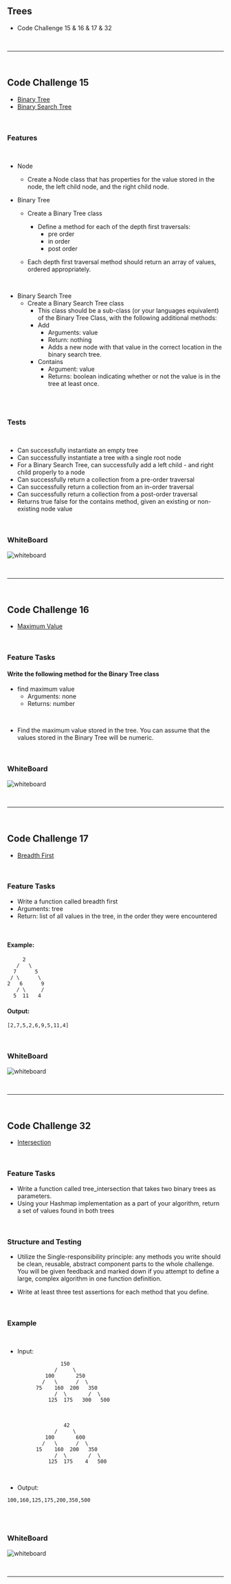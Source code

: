 ## Trees
- Code Challenge 15 & 16 & 17 & 32

<br>

---
<br>

## Code Challenge 15
- [Binary Tree](./binaryTree.py)
- [Binary Search Tree](./binarySearchTree.py)

<br>

### Features
<br>

- Node
    - Create a Node class that has properties for the value stored in the node, the left child node, and the right child node.

- Binary Tree
    - Create a Binary Tree class
        - Define a method for each of the depth first traversals:
            - pre order
            - in order
            - post order

    - Each depth first traversal method should return an array of values, ordered appropriately.

<br>

- Binary Search Tree
    - Create a Binary Search Tree class
        - This class should be a sub-class (or your languages equivalent) of the Binary Tree Class, with the following additional methods:
        - Add
            - Arguments: value
            - Return: nothing
            - Adds a new node with that value in the correct location in the binary search tree.
        - Contains
            - Argument: value
            - Returns: boolean indicating whether or not the value is in the tree at least once.

<br>
<br>

### Tests 
<br>

- Can successfully instantiate an empty tree
- Can successfully instantiate a tree with a single root node
- For a Binary Search Tree, can successfully add a left child - and right child properly to a node
- Can successfully return a collection from a pre-order traversal
- Can successfully return a collection from an in-order traversal
- Can successfully return a collection from a post-order traversal
- Returns true	false for the contains method, given an existing or non-existing node value

<br>

### WhiteBoard
![whiteboard](./Assets/binarySearchTree_WhiteBoard.png)

<br>

---
<br>

## Code Challenge 16
- [Maximum Value](./maximumValue.py)

<br>

### Feature Tasks

#### Write the following method for the Binary Tree class

- find maximum value
    - Arguments: none
    - Returns: number

<br>

- Find the maximum value stored in the tree. You can assume that the values stored in the Binary Tree will be numeric.

<br>

### WhiteBoard
![whiteboard](./Assets/maxValue_WhiteBoard.png)

<br>

---
<br>

## Code Challenge 17
- [Breadth First](./breadthFirst.py)

<br>

### Feature Tasks
- Write a function called breadth first
- Arguments: tree
- Return: list of all values in the tree, in the order they were encountered

<br>

#### Example: 
```
     2
   /   \
  7      5
 / \      \
2   6      9
   / \     /
  5  11   4
```   

#### Output:
```
[2,7,5,2,6,9,5,11,4]
```

<br>

### WhiteBoard
![whiteboard](./Assets/breadthFirst.png)

<br>

---
<br>

## Code Challenge 32
- [Intersection](./intersection.py)

<br>

### Feature Tasks

- Write a function called tree_intersection that takes two binary trees as parameters.
- Using your Hashmap implementation as a part of your algorithm, return a set of values found in both trees

<br>

### Structure and Testing
- Utilize the Single-responsibility principle: any methods you write should be clean, reusable, abstract component parts to the whole challenge. You will be given feedback and marked down if you attempt to define a large, complex algorithm in one function definition.

- Write at least three test assertions for each method that you define.

<br>

### Example
<br>

- Input:
    ```
                  150
                /     \
             100       250
            /   \      /  \
          75    160  200   350
                /  \       /  \
              125  175   300   500
    ```
    <br>

    ```
                   42
                /     \
             100       600
            /   \      /  \
          15    160  200   350
                /  \       /  \
              125  175    4   500
    ```

<br>

- Output:
```
100,160,125,175,200,350,500
```

<br>
<br>


### WhiteBoard

![whiteboard](./Assets/intersection_Whiteboard.png)

<br>

---
<br>